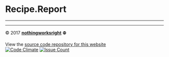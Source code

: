 # Recipe.Report

___



___

:copyright: 2017 [__nothingworksright__](https://github.com/nothingworksright) :no_entry:  

View the [source code repository for this website](https://github.com/nothingworksright/recipereport_website)  
[![Code Climate](https://codeclimate.com/github/nothingworksright/recipereport_website/badges/gpa.svg)](https://codeclimate.com/github/nothingworksright/recipereport_website) [![Issue Count](https://codeclimate.com/github/nothingworksright/recipereport_website/badges/issue_count.svg)](https://codeclimate.com/github/nothingworksright/recipereport_website)  
